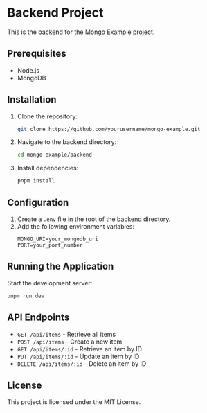# Backend Project

This is the backend for the Mongo Example project.

## Prerequisites

- Node.js
- MongoDB

## Installation

1. Clone the repository:
    ```sh
    git clone https://github.com/yourusername/mongo-example.git
    ```
2. Navigate to the backend directory:
    ```sh
    cd mongo-example/backend
    ```
3. Install dependencies:
    ```sh
    pnpm install
    ```

## Configuration

1. Create a `.env` file in the root of the backend directory.
2. Add the following environment variables:
    ```env
    MONGO_URI=your_mongodb_uri
    PORT=your_port_number
    ```

## Running the Application

Start the development server:
```sh
pnpm run dev
```

## API Endpoints

- `GET /api/items` - Retrieve all items
- `POST /api/items` - Create a new item
- `GET /api/items/:id` - Retrieve an item by ID
- `PUT /api/items/:id` - Update an item by ID
- `DELETE /api/items/:id` - Delete an item by ID

## License

This project is licensed under the MIT License.